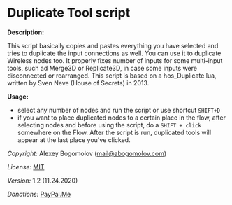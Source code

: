 # Duplicate Tool script

**Description:**

This script basically copies and pastes everything you have selected and tries to duplicate the input connections as well. You can use it to duplicate Wireless nodes too. It properly fixes number of inputs for some multi-input tools, such ad  Merge3D or Replicate3D, in case some inputs were disconnected or rearranged. This script is based on a hos_Duplicate.lua, written by Sven Neve (House of Secrets) in 2013. 

**Usage:**

* select any number of nodes and run the script or use shortcut `SHIFT+D`
* if you want to place duplicated nodes to a certain place in the flow, after selecting nodes and before using the script, do a `SHIFT + click` somewhere on the Flow. After the script is run, duplicated tools will appear at the last place you've clicked. 

_Copyright:_ Alexey Bogomolov (mail@abogomolov.com)

_License:_ [MIT](https://mit-license.org/)

_Version:_ 1.2 (11.24.2020)

_Donations:_ [PayPal.Me](https://paypal.me/aabogomolov/10usd)